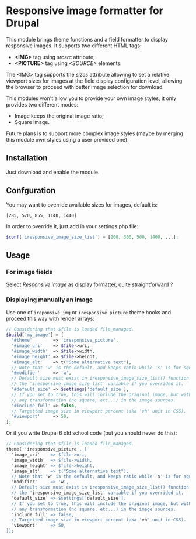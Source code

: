 # Responsive image formatter for Drupal

This module brings theme functions and a field formatter to display responsive
images. It supports two different HTML tags:

 *  **&lt;IMG&gt;** tag using *srcsrc* attribute;
 *  **&lt;PICTURE&gt;** tag using *&lt;SOURCE&gt;* elements.

The &lt;IMG&gt; tag supports the *sizes* attribute allowing to set a relative viewport
sizes for images at the field display configuration level, allowing the browser
to proceed with better image selection for download.

This modules won't allow you to provide your own image styles, it only provides
two different modes:

 *  Image keeps the original image ratio;
 *  Square image.

Future plans is to support more complex image styles (maybe by merging this
module own styles using a user provided one).

## Installation

Just download and enable the module.

## Confguration

You may want to override available sizes for images, default is:

```[285, 570, 855, 1140, 1440]```

In order to override it, just add in your settings.php file:

```php
$conf['iresponsive_image_size_list'] = [200, 300, 500, 1400, ...];
```

## Usage

### For image fields

Select *Responsive image* as display formatter, quite straightforward ?

### Displaying manually an image

Use one of ```ireponsive_img``` or ```iresponsive_picture``` theme hooks and
proceed this way with render arrays:

```php
// Considering that $file is loaded file_managed.
$build['my_image'] = [
  '#theme'        => 'iresponsive_picture',
  '#image_uri'    => $file->uri,
  '#image_width'  => $file->width,
  '#image_height' => $file->height,
  '#image_alt'    => t("Some alternative text"),
  // Note that 'w' is the default, and keeps ratio while 's' is for square.
  '#modifier'     => 'w',
  // Default size must exist in iresponsive_image_size_list() function defaults
  // the 'iresponsive_image_size_list' variable if you overrided it.
  '#default_size' => $settings['default_size'],
  // If you set to true, this will include the original image, but without
  // any transformation (no square, etc...) in the image sources.
  '#include_full' => false,
  // Targetted image size in viewport percent (aka 'vh' unit in CSS).
  '#viewport'     => 50,
];
```

Or if you write Drupal 6 old school code (but you should never do this):

```php
// Considering that $file is loaded file_managed.
theme(''iresponsive_picture', [
  'image_uri'    => $file->uri,
  'image_width'  => $file->width,
  'image_height' => $file->height,
  'image_alt'    => t("Some alternative text"),
  // Note that 'w' is the default, and keeps ratio while 's' is for square.
  'modifier'     => 'w',
  // Default size must exist in iresponsive_image_size_list() function defaults
  // the 'iresponsive_image_size_list' variable if you overrided it.
  'default_size' => $settings['default_size'],
  // If you set to true, this will include the original image, but without
  // any transformation (no square, etc...) in the image sources.
  'include_full' => false,
  // Targetted image size in viewport percent (aka 'vh' unit in CSS).
  'viewport'     => 50,
]);
```
